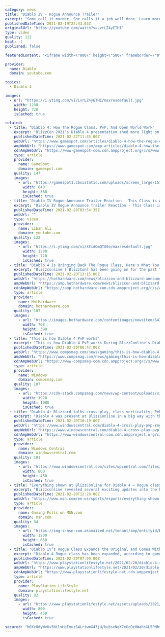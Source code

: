 ```yaml
---
category: news
title: "Diablo IV - Rogue Announce Trailer"
excerpt: "Some call it murder. She calls it a job well done. Learn more at Diablo4.com The Rogue is the newest addition to the Diablo IV campfire, combining range and ..."
publishedDateTime: 2021-02-19T22:43:03Z
originalUrl: "https://youtube.com/watch?v=LvrLZ4yETHI"
type: video
quality: 122
heat: -1
published: false

featuredContent: "<iframe width=\"800\" height=\"500\" frameborder=\"0\" src=\"https://www.youtube.com/embed/LvrLZ4yETHI\" allow=\"accelerometer; autoplay; encrypted-media; gyroscope; picture-in-picture\" allowfullscreen></iframe>"

provider:
  name: Diablo
  domain: youtube.com

topics:
  - Diablo 4

images:
  - url: "https://i.ytimg.com/vi/LvrLZ4yETHI/maxresdefault.jpg"
    width: 1280
    height: 720
    isCached: true

related:
  - title: "Diablo 4: How The Rogue Class, PvP, And Open World Work"
    excerpt: "BlizzCon 2021's Diablo 4 presentation shed more light on the new class announcement and how its bringing back PvP elements."
    publishedDateTime: 2021-02-22T11:45:00Z
    webUrl: "https://www.gamespot.com/articles/diablo-4-how-the-rogue-class-pvp-and-open-world-work/1100-6487851/"
    ampWebUrl: "https://www.gamespot.com/amp-articles/diablo-4-how-the-rogue-class-pvp-and-open-world-work/1100-6487851/"
    cdnAmpWebUrl: "https://www-gamespot-com.cdn.ampproject.org/c/s/www.gamespot.com/amp-articles/diablo-4-how-the-rogue-class-pvp-and-open-world-work/1100-6487851/"
    type: article
    provider:
      name: GameSpot
      domain: gamespot.com
    quality: 147
    images:
      - url: "https://gamespot1.cbsistatic.com/uploads/screen_large/1574/15746725/3798854-diablo4_presentation_site.jpg"
        width: 640
        height: 360
        isCached: true
  - title: "Diablo IV Rogue Announce Trailer Reaction - This Class is AMAZING!"
    excerpt: "Diablo IV Rogue Announce Trailer Reaction - This Class is AMAZING! During Blizzcon 2021, Diablo IV brought some new information in the form of a new class ..."
    publishedDateTime: 2021-02-20T03:54:35Z
    webUrl: ""
    type: video
    provider:
      name: Liban Ali
      domain: youtube.com
    quality: 122
    images:
      - url: "https://i.ytimg.com/vi/XEidOmQT80o/maxresdefault.jpg"
        width: 1280
        height: 720
        isCached: true
  - title: "Diablo 4 Is Bringing Back The Rogue Class, Here's What You Need To Know"
    excerpt: "Blizzconline ( BlizzCon) has been going on for the past two days, and it has brought plenty of announcements for all of Blizzard ’s IPs. Amongst these updates, a new character class was announced for ..."
    publishedDateTime: 2021-02-20T13:15:00Z
    webUrl: "https://hothardware.com/news/blizzcon-and-blizzard-announce-rogue-class-for-diablo-iv"
    ampWebUrl: "https://amp.hothardware.com/news/blizzcon-and-blizzard-announce-rogue-class-for-diablo-iv"
    cdnAmpWebUrl: "https://amp-hothardware-com.cdn.ampproject.org/c/s/amp.hothardware.com/news/blizzcon-and-blizzard-announce-rogue-class-for-diablo-iv"
    type: article
    provider:
      name: HotHardware
      domain: hothardware.com
    quality: 107
    images:
      - url: "https://images.hothardware.com/contentimages/newsitem/54331/content/Diablo_IV_Rogue_Key_Art.jpg"
        width: 708
        height: 398
        isCached: true
  - title: "This is how Diablo 4 PvP works"
    excerpt: "This is how Diablo 4 PvP works During BlizzConline's Diablo 4 deep dive segment, the developers of the RPG game provided some new details ..."
    publishedDateTime: 2021-02-20T06:47:00Z
    webUrl: "https://www.compsmag.com/news/gaming/this-is-how-diablo-4-pvp-works/"
    ampWebUrl: "https://www.compsmag.com/news/gaming/this-is-how-diablo-4-pvp-works/amp/"
    cdnAmpWebUrl: "https://www-compsmag-com.cdn.ampproject.org/c/s/www.compsmag.com/news/gaming/this-is-how-diablo-4-pvp-works/amp/"
    type: article
    provider:
      name: Windows
      domain: compsmag.com
    quality: 107
    images:
      - url: "https://cdn-stack.compsmag.com/news/wp-content/uploads/sites/27/2021/02/This-is-how-Diablo-4-PvP-works.jpg"
        width: 1920
        height: 1080
        isCached: true
  - title: "Diablo 4: Blizzard talks cross-play, class verticality, PvP and the Rogue's agility"
    excerpt: "Diablo 4 was present at BlizzConline in a big way with the gory reveal of the Rogue class, the fourth of five classes that'll be present in the game at launch. Shortly after the reveal, I had the ..."
    publishedDateTime: 2021-02-20T10:19:00Z
    webUrl: "https://www.windowscentral.com/diablo-4-cross-play-pvp-rogue"
    ampWebUrl: "https://www.windowscentral.com/diablo-4-cross-play-pvp-rogue?amp"
    cdnAmpWebUrl: "https://www-windowscentral-com.cdn.ampproject.org/c/s/www.windowscentral.com/diablo-4-cross-play-pvp-rogue?amp"
    type: article
    provider:
      name: Windows Central
      domain: windowscentral.com
    quality: 101
    images:
      - url: "https://www.windowscentral.com/sites/wpcentral.com/files/styles/large/public/field/image/2021/02/diablo-4-rogue-art.jpg"
        width: 800
        height: 450
        isCached: true
  - title: "Everything shown at BlizzConline for Diablo 4 – Rogue class, PvP, open-world"
    excerpt: "Blizzconline revealed several exciting updates into the highly anticipated Diablo IV project, including the fourth class’s reveal: The Rouge, along with PvP combat, and a bunch of open-world details, ..."
    publishedDateTime: 2021-02-20T12:28:00Z
    webUrl: "https://www.msn.com/en-us/sports/esports/everything-shown-at-blizzconline-for-diablo-4-e2-80-93-rogue-class-pvp-open-world/ar-BB1dREVY"
    type: article
    provider:
      name: Gaming Polls on MSN.com
      domain: msn.com
    quality: 84
    images:
      - url: "https://img-s-msn-com.akamaized.net/tenant/amp/entityid/BB1dRvcg.img?h=630&w=1200&m=6&q=60&o=t&l=f&f=jpg"
        width: 1200
        height: 630
        isCached: true
  - title: "Diablo IV’s Rogue Class Expands the Original and Comes With a Lot of Customization Options"
    excerpt: "Diablo 4 Rogue class has been expanded, according to game director Luis Barriga. It'll come with a lot of customization options."
    publishedDateTime: 2021-02-20T07:09:00Z
    webUrl: "https://www.playstationlifestyle.net/2021/02/20/diablo-4-rogue-class-reveal/"
    ampWebUrl: "https://www.playstationlifestyle.net/2021/02/20/diablo-4-rogue-class-reveal/amp/"
    cdnAmpWebUrl: "https://www-playstationlifestyle-net.cdn.ampproject.org/c/s/www.playstationlifestyle.net/2021/02/20/diablo-4-rogue-class-reveal/amp/"
    type: article
    provider:
      name: PlayStation LifeStyle
      domain: playstationlifestyle.net
    quality: 82
    images:
      - url: "https://www.playstationlifestyle.net/assets/uploads/2021/02/diablo-4-rogue.jpg"
        width: 800
        height: 450
        isCached: true

secured: "h0Xe8dyWvUv5NilvHpEmuzS4LriwmX43jU/bubseNqX7xGoOzHWahbGL5PNhsyjJiVGnUhQLAsbBwzHpEsYmZqACed21TVUEh2bym0TwF5zSlHJ+XXHrbIPgEkLLa5p1kKJrjWitnthu7+oOG6UFfqY2h3QLd5BfPY8Upv9XZ8m0yfFmv0KghopSMTvyqDDD6LcK8QlENeRSAFWlFdK7wVLsUOqy4Xiks+FQQi0aAXfyN5c4CHVxYSn9P9kzgvWZL/PlsG7S5oV4jcdo6wpPAeBidzg9Akaq5t9vX5HUzdglM9298Fx4u4gTmmJp35utCzDXbNZxRbirlTNOLZ1E6HO8r2CwmraGZ/D8xu0aQKxOWt3Fo+aqaqjso9909RXLTfTNtMXbkPg+RD226fV7L81dG8U9S6bYWO/+QchfnzH61VSsFyGxfbGF3Gy4fZI/;v/7BBFLtK8lAsA8T7H9OVw=="
---
```


